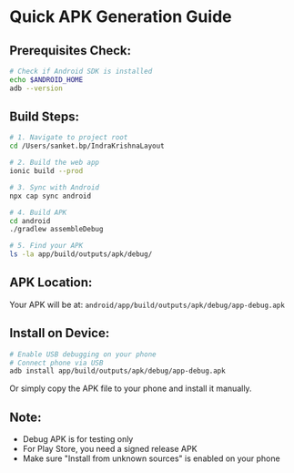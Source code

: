# Quick APK Generation Guide

## Prerequisites Check:
```bash
# Check if Android SDK is installed
echo $ANDROID_HOME
adb --version
```

## Build Steps:
```bash
# 1. Navigate to project root
cd /Users/sanket.bp/IndraKrishnaLayout

# 2. Build the web app
ionic build --prod

# 3. Sync with Android
npx cap sync android

# 4. Build APK
cd android
./gradlew assembleDebug

# 5. Find your APK
ls -la app/build/outputs/apk/debug/
```

## APK Location:
Your APK will be at:
`android/app/build/outputs/apk/debug/app-debug.apk`

## Install on Device:
```bash
# Enable USB debugging on your phone
# Connect phone via USB
adb install app/build/outputs/apk/debug/app-debug.apk
```

Or simply copy the APK file to your phone and install it manually.

## Note:
- Debug APK is for testing only
- For Play Store, you need a signed release APK
- Make sure "Install from unknown sources" is enabled on your phone